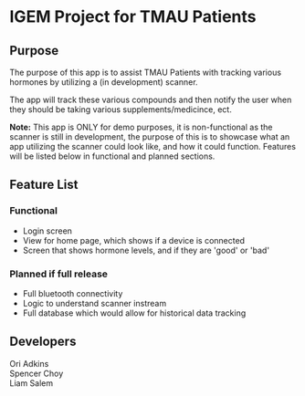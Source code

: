 # IGEM Project for TMAU Patients

## Purpose

The purpose of this app is to assist TMAU Patients with tracking various hormones by utilizing a (in development) scanner.

The app will track these various compounds and then notify the user when they should be taking various supplements/medicince, ect.

**Note:** This app is ONLY for demo purposes, it is non-functional as the scanner is still in development, the purpose of this is to showcase what an app utilizing the scanner could look like, and how it could function. Features will be listed below in functional and planned sections.

## Feature List

### Functional
* Login screen
* View for home page, which shows if a device is connected
* Screen that shows hormone levels, and if they are 'good' or 'bad'

### Planned if full release
* Full bluetooth connectivity
* Logic to understand scanner instream
* Full database which would allow for historical data tracking

## Developers

Ori Adkins\
Spencer Choy\
Liam Salem
